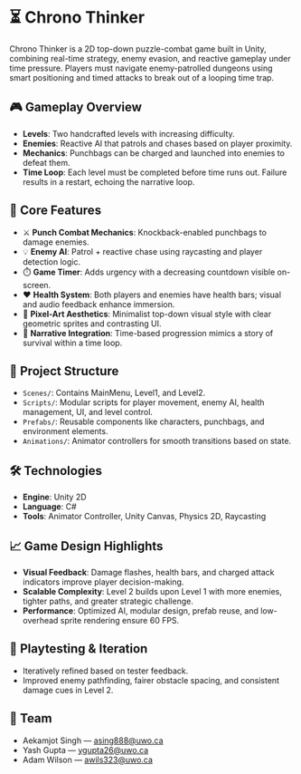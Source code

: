 # ⏳ Chrono Thinker

Chrono Thinker is a 2D top-down puzzle-combat game built in Unity, combining real-time strategy, enemy evasion, and reactive gameplay under time pressure. Players must navigate enemy-patrolled dungeons using smart positioning and timed attacks to break out of a looping time trap.

## 🎮 Gameplay Overview

- **Levels**: Two handcrafted levels with increasing difficulty.
- **Enemies**: Reactive AI that patrols and chases based on player proximity.
- **Mechanics**: Punchbags can be charged and launched into enemies to defeat them.
- **Time Loop**: Each level must be completed before time runs out. Failure results in a restart, echoing the narrative loop.

## 🎯 Core Features

- ⚔️ **Punch Combat Mechanics**: Knockback-enabled punchbags to damage enemies.
- 💡 **Enemy AI**: Patrol + reactive chase using raycasting and player detection logic.
- ⏱️ **Game Timer**: Adds urgency with a decreasing countdown visible on-screen.
- ❤️ **Health System**: Both players and enemies have health bars; visual and audio feedback enhance immersion.
- 🎨 **Pixel-Art Aesthetics**: Minimalist top-down visual style with clear geometric sprites and contrasting UI.
- 🔁 **Narrative Integration**: Time-based progression mimics a story of survival within a time loop.

## 📂 Project Structure

- `Scenes/`: Contains MainMenu, Level1, and Level2.
- `Scripts/`: Modular scripts for player movement, enemy AI, health management, UI, and level control.
- `Prefabs/`: Reusable components like characters, punchbags, and environment elements.
- `Animations/`: Animator controllers for smooth transitions based on state.

## 🛠️ Technologies

- **Engine**: Unity 2D
- **Language**: C#
- **Tools**: Animator Controller, Unity Canvas, Physics 2D, Raycasting

## 📈 Game Design Highlights

- **Visual Feedback**: Damage flashes, health bars, and charged attack indicators improve player decision-making.
- **Scalable Complexity**: Level 2 builds upon Level 1 with more enemies, tighter paths, and greater strategic challenge.
- **Performance**: Optimized AI, modular design, prefab reuse, and low-overhead sprite rendering ensure 60 FPS.

## 🧪 Playtesting & Iteration

- Iteratively refined based on tester feedback.
- Improved enemy pathfinding, fairer obstacle spacing, and consistent damage cues in Level 2.

## 👥 Team

- Aekamjot Singh — [asing888@uwo.ca](mailto:asing888@uwo.ca)
- Yash Gupta — [ygupta26@uwo.ca](mailto:ygupta26@uwo.ca)
- Adam Wilson — [awils323@uwo.ca](mailto:awils323@uwo.ca)

